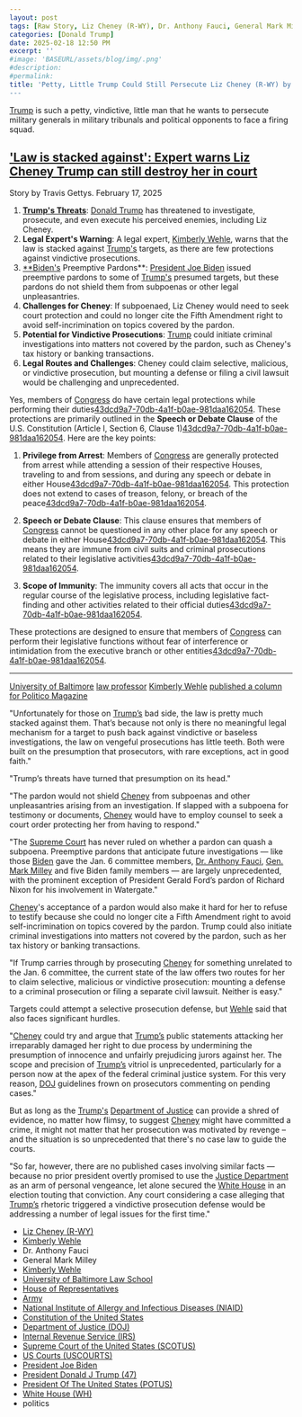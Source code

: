```yaml
---
layout: post
tags: [Raw Story, Liz Cheney (R-WY), Dr. Anthony Fauci, General Mark Milley, Kimberly Wehle, University of Baltimore Law School, House of Representatives, Army, National Institute of Allergy and Infectious Diseases (NIAID), Constitution of the United States, Department of Justice (DOJ), Internal Revenue Service (IRS), Supreme Court of the United States (SCOTUS), US Courts (USCOURTS), President Of The United States (POTUS), White House (WH), politics]
categories: [Donald Trump]
date: 2025-02-18 12:50 PM
excerpt: ''
#image: 'BASEURL/assets/blog/img/.png'
#description:
#permalink:
title: 'Petty, Little Trump Could Still Persecute Liz Cheney (R-WY) by SLAPP (Strategic Lawsuit Against Public Participation)"
---
```



[Trump](https://www.whitehouse.gov/) is such a petty, vindictive, little man that he wants to persecute military generals in military tribunals and political opponents to face a firing squad. 

## ['Law is stacked against': Expert warns Liz Cheney Trump can still destroy her in court](https://www.rawstory.com/donald-trump-retribution-2671169259/)

Story by Travis Gettys. February 17, 2025

1. **[Trump's Threats](https://www.whitehouse.gov/)**: [Donald Trump](https://www.whitehouse.gov/) has threatened to investigate, prosecute, and even execute his perceived enemies, including Liz Cheney.
2. **Legal Expert's Warning**: A legal expert, [Kimberly Wehle](https://www.linkedin.com/in/kimberly-wehle/), warns that the law is stacked against [Trump's](https://www.whitehouse.gov/) targets, as there are few protections against vindictive prosecutions.
3. [**Biden's](bidenwhitehouse.archives.gov/) Preemptive Pardons**: [President Joe Biden](https://bidenwhitehouse.archives.gov/) issued preemptive pardons to some of [Trump's](https://www.whitehouse.gov/) presumed targets, but these pardons do not shield them from subpoenas or other legal unpleasantries.
4. **Challenges for Cheney**: If subpoenaed, Liz Cheney would need to seek court protection and could no longer cite the Fifth Amendment right to avoid self-incrimination on topics covered by the pardon.
5. **Potential for Vindictive Prosecutions**: [Trump](https://www.whitehouse.gov/) could initiate criminal investigations into matters not covered by the pardon, such as Cheney's tax history or banking transactions.
6. **Legal Routes and Challenges**: Cheney could claim selective, malicious, or vindictive prosecution, but mounting a defense or filing a civil lawsuit would be challenging and unprecedented.

Yes, members of [Congress](https://www.congress.gov/) do have certain legal protections while performing their duties[43dcd9a7-70db-4a1f-b0ae-981daa162054](https://en.wikipedia.org/wiki/Speech_or_Debate_Clause?citationMarker=43dcd9a7-70db-4a1f-b0ae-981daa162054 "1"). These protections are primarily outlined in the **Speech or Debate Clause** of the U.S. Constitution (Article I, Section 6, Clause 1)[43dcd9a7-70db-4a1f-b0ae-981daa162054](https://en.wikipedia.org/wiki/Speech_or_Debate_Clause?citationMarker=43dcd9a7-70db-4a1f-b0ae-981daa162054 "1"). Here are the key points:

1. **Privilege from Arrest**: Members of [Congress](https://www.congress.gov/) are generally protected from arrest while attending a session of their respective Houses, traveling to and from sessions, and during any speech or debate in either House[43dcd9a7-70db-4a1f-b0ae-981daa162054](https://constitution.congress.gov/browse/essay/artI-S6-C1-2/ALDE_00013354/?citationMarker=43dcd9a7-70db-4a1f-b0ae-981daa162054 "2"). This protection does not extend to cases of treason, felony, or breach of the peace[43dcd9a7-70db-4a1f-b0ae-981daa162054](https://constitution.congress.gov/browse/essay/artI-S6-C1-2/ALDE_00013354/?citationMarker=43dcd9a7-70db-4a1f-b0ae-981daa162054 "2").

2. **Speech or Debate Clause**: This clause ensures that members of [Congress](https://www.congress.gov/) cannot be questioned in any other place for any speech or debate in either House[43dcd9a7-70db-4a1f-b0ae-981daa162054](https://en.wikipedia.org/wiki/Speech_or_Debate_Clause?citationMarker=43dcd9a7-70db-4a1f-b0ae-981daa162054 "1"). This means they are immune from civil suits and criminal prosecutions related to their legislative activities[43dcd9a7-70db-4a1f-b0ae-981daa162054](https://en.wikipedia.org/wiki/Speech_or_Debate_Clause?citationMarker=43dcd9a7-70db-4a1f-b0ae-981daa162054 "1").

3. **Scope of Immunity**: The immunity covers all acts that occur in the regular course of the legislative process, including legislative fact-finding and other activities related to their official duties[43dcd9a7-70db-4a1f-b0ae-981daa162054](https://definitions.uslegal.com/c/congressional-immunity/?citationMarker=43dcd9a7-70db-4a1f-b0ae-981daa162054 "3").

These protections are designed to ensure that members of [Congress](https://www.congress.gov/) can perform their legislative functions without fear of interference or intimidation from the executive branch or other entities[43dcd9a7-70db-4a1f-b0ae-981daa162054](https://en.wikipedia.org/wiki/Speech_or_Debate_Clause?citationMarker=43dcd9a7-70db-4a1f-b0ae-981daa162054 "1").

----

[University of Baltimore](https://www.ubalt.edu/) [law professor](https://law.ubalt.edu/?_ga=2.221166685.45189318.1739904423-1929766853.1739904423) [Kimberly Wehle](https://law.ubalt.edu/faculty/profiles/wehle-kimberly.cfm) [published a column for Politico Magazine](https://www.politico.com/news/magazine/2025/02/17/trump-targets-law-00204413)

"Unfortunately for those on [Trump’s](https://www.whitehouse.gov/) bad side, the law is pretty much stacked against them. That’s because not only is there no meaningful legal mechanism for a target to push back against vindictive or baseless investigations, the law on vengeful prosecutions has little teeth. Both were built on the presumption that prosecutors, with rare exceptions, act in good faith."

"Trump’s threats have turned that presumption on its head."

"The pardon would not shield [Cheney](https://www.congress.gov/member/liz-cheney/C001109) from subpoenas and other unpleasantries arising from an investigation. If slapped with a subpoena for testimony or documents, [Cheney](https://www.congress.gov/member/liz-cheney/C001109) would have to employ counsel to seek a court order protecting her from having to respond."

"The [Supreme Court](https://www..supremecourt.gov^) has never ruled on whether a pardon can quash a subpoena. Preemptive pardons that anticipate future investigations — like those [Biden](bidenwhitehouse.archives.gov) gave the Jan. 6 committee members, [Dr. Anthony Fauci](https://www.nih.gov/), [Gen. Mark Milley](https://www.army.mil/) and five Biden family members — are largely unprecedented, with the prominent exception of President Gerald Ford’s pardon of Richard Nixon for his involvement in Watergate."

[Cheney](https://www.congress.gov/member/liz-cheney/C001109)'s acceptance of a pardon would also make it hard for her to refuse to testify because she could no longer cite a Fifth Amendment right to avoid self-incrimination on topics covered by the pardon. Trump could also initiate criminal investigations into matters not covered by the pardon, such as her tax history or banking transactions.

"If Trump carries through by prosecuting [Cheney](https://www.congress.gov/member/liz-cheney/C001109) for something unrelated to the Jan. 6 committee, the current state of the law offers two routes for her to claim selective, malicious or vindictive prosecution: mounting a defense to a criminal prosecution or filing a separate civil lawsuit. Neither is easy."

Targets could attempt a selective prosecution defense, but [Wehle](https://law.ubalt.edu/faculty/profiles/wehle-kimberly.cfm) said that also faces significant hurdles.

"[Cheney](https://www.congress.gov/member/liz-cheney/C001109) could try and argue that [Trump’s](https://www.whitehouse.gov/) public statements attacking her irreparably damaged her right to due process by undermining the presumption of innocence and unfairly prejudicing jurors against her. The scope and precision of [Trump’s](https://www.whitehouse.gov/) vitriol is unprecedented, particularly for a person now at the apex of the federal criminal justice system. For this very reason, [DOJ](https://www.justice.gov/) guidelines frown on prosecutors commenting on pending cases."

But as long as the [Trump's](https://www.whitehouse.gov/) [Department of Justice](https://www.justice.gov/) can provide a shred of evidence, no matter how flimsy, to suggest [Cheney](https://www.congress.gov/member/liz-cheney/C001109) might have committed a crime, it might not matter that her prosecution was motivated by revenge – and the situation is so unprecedented that there's no case law to guide the courts.

"So far, however, there are no published cases involving similar facts — because no prior president overtly promised to use the [Justice Department](https://www.justice.gov/) as an arm of personal vengeance, let alone secured the [White House](https://www.whitehouse.gov/) in an election touting that conviction. Any court considering a case alleging that [Trump’s](https://www.whitehouse.gov/) rhetoric triggered a vindictive prosecution defense would be addressing a number of legal issues for the first time."

- [Liz Cheney (R-WY)](https://www.congress.gov/member/liz-cheney/C001109)
- [Kimberly Wehle](https://www.linkedin.com/in/kimberly-wehle/)
- Dr. Anthony Fauci 
- General Mark Milley 
- [Kimberly Wehle](https://law.ubalt.edu/faculty/profiles/wehle-kimberly.cfm)
- [University of Baltimore Law School](https://law.ubalt.edu/)
- [House of Representatives](https://www.house.gov/)
- [Army](https://www.army.mil/)
- [National Institute of Allergy and Infectious Diseases (NIAID)](http://www.niaid.nih.gov/)
- [Constitution of the United States](https://constitution.congress.gov/)
- [Department of Justice (DOJ)](https://www.justice.gov/)
- [Internal Revenue Service (IRS)](https://www.irs.gov/)
- [Supreme Court of the United States (SCOTUS)](https://www.supremecourt.gov/)
- [US Courts (USCOURTS)](https://www.uscourts.gov/)
- [President Joe Biden](https://bidenwhitehouse.archives.gov/)
- [President Donald J Trump (47)](https://www.whitehouse.gov/administration/donald-j-trump/)
- [President Of The United States (POTUS)](https://www.whitehouse.gov/)
- [White House (WH)](https://www.whitehouse.gov/)
- politics